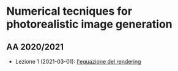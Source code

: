 # Numerical tecniques for photorealistic image generation

## AA 2020/2021

- Lezione 1 (2021-03-01): [l'equazione del rendering](https://ziotom78.github.io/raytracing_course/tomasi-ray-tracing-01a-rendering-equation.html)

